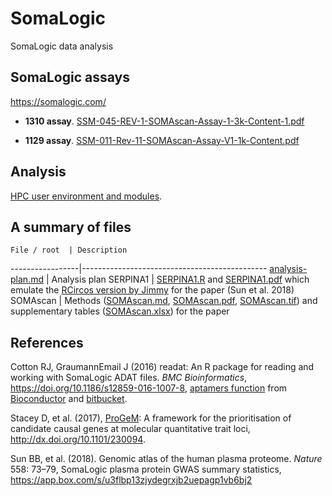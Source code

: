 # SomaLogic
SomaLogic data analysis

## SomaLogic assays

https://somalogic.com/

* **1310 assay**. [SSM-045-REV-1-SOMAscan-Assay-1-3k-Content-1.pdf](http://somalogic.com/wp-content/uploads/2016/09/SSM-045-REV-1-SOMAscan-Assay-1-3k-Content-1.pdf)

* **1129 assay**. [SSM-011-Rev-11-SOMAscan-Assay-V1-1k-Content.pdf](http://www.somalogic.com/wp-content/uploads/2016/10/SSM-011-Rev-11-SOMAscan-Assay-V1-1k-Content.pdf)

## Analysis

[HPC user environment and modules](https://www.hpc.cam.ac.uk/using-clusters/user-environment-and-modules).

## A summary of files

    File / root  | Description
-----------------|----------------------------------------------
[analysis-plan.md](analysis-plan.md) | Analysis plan
SERPINA1 | [SERPINA1.R](doc/SERPINA1.R) and [SERPINA1.pdf](doc/SERPINA1.pdf) which emulate the [RCircos version by Jimmy](doc/fig2.R) for the paper (Sun et al. 2018)
SOMAscan | Methods ([SOMAscan.md](doc/SOMAscan.md), [SOMAscan.pdf](doc/SOMAscan.pdf), [SOMAscan.tif](doc/SOMAscan.tif)) and supplementary tables ([SOMAscan.xlsx](doc/SOMAscan.xlsx)) for the paper

## References

Cotton RJ, GraumannEmail J (2016) readat: An R package for reading and working with SomaLogic ADAT files.
*BMC Bioinformatics*, https://doi.org/10.1186/s12859-016-1007-8, [aptamers function](https://rdrr.io/bioc/readat/man/aptamers.html) 
from [Bioconductor](https://bioconductor.org/packages/release/bioc/html/readat.html) and [bitbucket](https://bitbucket.org/graumannlabtools/readat).

Stacey D, et al. (2017), [ProGeM](https://github.com/ds763/ProGeM): A framework for the prioritisation of candidate causal genes at molecular
quantitative trait loci, http://dx.doi.org/10.1101/230094.

Sun BB, et al. (2018). Genomic atlas of the human plasma proteome. *Nature* 558: 73–79, SomaLogic plasma protein GWAS summary statistics, https://app.box.com/s/u3flbp13zjydegrxjb2uepagp1vb6bj2
